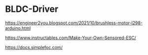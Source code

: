 # BLDC-Driver


https://engineer2you.blogspot.com/2021/10/brushless-motor-l298-arduino.html

https://www.instructables.com/Make-Your-Own-Sensored-ESC/

https://docs.simplefoc.com/

